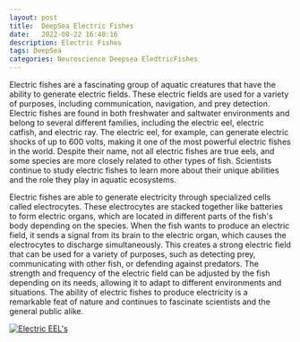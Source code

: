 ```yaml
---
layout: post
title:  DeepSea Electric Fishes
date:   2022-08-22 16:40:16
description: Electric Fishes
tags: DeepSea
categories: Neuroscience Deepsea EledtricFishes
---
```


Electric fishes are a fascinating group of aquatic creatures that have the ability to generate electric fields. These electric fields are used for a variety of purposes, including communication, navigation, and prey detection. Electric fishes are found in both freshwater and saltwater environments and belong to several different families, including the electric eel, electric catfish, and electric ray. The electric eel, for example, can generate electric shocks of up to 600 volts, making it one of the most powerful electric fishes in the world. Despite their name, not all electric fishes are true eels, and some species are more closely related to other types of fish. Scientists continue to study electric fishes to learn more about their unique abilities and the role they play in aquatic ecosystems.


Electric fishes are able to generate electricity through specialized cells called electrocytes. These electrocytes are stacked together like batteries to form electric organs, which are located in different parts of the fish's body depending on the species. When the fish wants to produce an electric field, it sends a signal from its brain to the electric organ, which causes the electrocytes to discharge simultaneously. This creates a strong electric field that can be used for a variety of purposes, such as detecting prey, communicating with other fish, or defending against predators. The strength and frequency of the electric field can be adjusted by the fish depending on its needs, allowing it to adapt to different environments and situations. The ability of electric fishes to produce electricity is a remarkable feat of nature and continues to fascinate scientists and the general public alike.


[![Electric EEL's](https://img.youtube.com/vi/z0M7_HPSi14/0.jpg)](https://www.youtube.com/watch?v=z0M7_HPSi14&pp=ygUNZWxlY3RyaWMgZWVscw%3D%3D)


